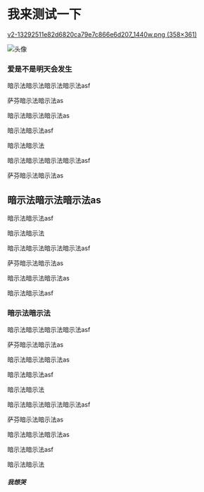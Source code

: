 
# 我来测试一下

[v2-13292511e82d6820ca79e7c866e6d207_1440w.png (358×361)](https://picx.zhimg.com/80/v2-13292511e82d6820ca79e7c866e6d207_1440w.png)


![头像](https://picx.zhimg.com/80/v2-13292511e82d6820ca79e7c866e6d207_1440w.png "头像")



### 爱是不是明天会发生

暗示法暗示法暗示法暗示法asf

萨芬暗示法暗示法as

暗示法暗示法暗示法as

暗示法暗示法asf

 暗示法暗示法

暗示法暗示法暗示法暗示法asf

萨芬暗示法暗示法as

## 暗示法暗示法暗示法as

暗示法暗示法asf

 暗示法暗示法

暗示法暗示法暗示法暗示法asf

萨芬暗示法暗示法as

暗示法暗示法暗示法as

暗示法暗示法asf

###  暗示法暗示法

暗示法暗示法暗示法暗示法asf

萨芬暗示法暗示法as

暗示法暗示法暗示法as

暗示法暗示法asf

 暗示法暗示法

暗示法暗示法暗示法暗示法asf

萨芬暗示法暗示法as

暗示法暗示法暗示法as

暗示法暗示法asf

 暗示法暗示法



##### 我想哭
